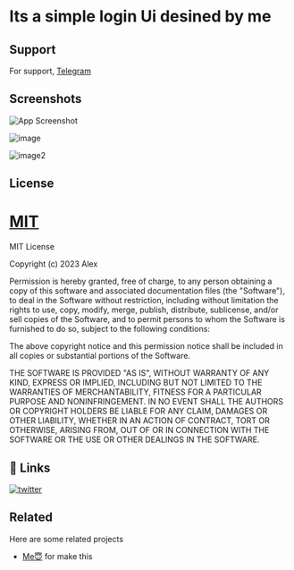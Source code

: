
# Its a simple login Ui desined by me

## Support

For support, [Telegram](t.me//alex5402)
## Screenshots

![App Screenshot](https://github.com/ALEX5402/Simple-Login/blob/main/demo/Screenshot_20230517_155915.png)

![image](https://github.com/ALEX5402/Simple-Login/blob/main/demo/Screenshot_20230517_155940.png)

![image2](https://github.com/ALEX5402/Simple-Login/blob/main/demo/Screenshot_20230517_160000.png)

## License

[MIT](https://choosealicense.com/licenses/mit/)
=======
MIT License

Copyright (c) 2023 Alex

Permission is hereby granted, free of charge, to any person obtaining a copy
of this software and associated documentation files (the "Software"), to deal
in the Software without restriction, including without limitation the rights
to use, copy, modify, merge, publish, distribute, sublicense, and/or sell
copies of the Software, and to permit persons to whom the Software is
furnished to do so, subject to the following conditions:

The above copyright notice and this permission notice shall be included in all
copies or substantial portions of the Software.

THE SOFTWARE IS PROVIDED "AS IS", WITHOUT WARRANTY OF ANY KIND, EXPRESS OR
IMPLIED, INCLUDING BUT NOT LIMITED TO THE WARRANTIES OF MERCHANTABILITY,
FITNESS FOR A PARTICULAR PURPOSE AND NONINFRINGEMENT. IN NO EVENT SHALL THE
AUTHORS OR COPYRIGHT HOLDERS BE LIABLE FOR ANY CLAIM, DAMAGES OR OTHER
LIABILITY, WHETHER IN AN ACTION OF CONTRACT, TORT OR OTHERWISE, ARISING FROM,
OUT OF OR IN CONNECTION WITH THE SOFTWARE OR THE USE OR OTHER DEALINGS IN THE
SOFTWARE.

## 🔗 Links
[![twitter](https://img.shields.io/badge/twitter-1DA1F2?style=for-the-badge&logo=twitter&logoColor=white)](https://twitter.com/shellstr0m)


## Related

Here are some related projects

- [Me😇](https://github.com/alex5402) for make this

